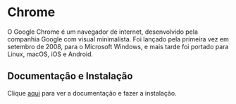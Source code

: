 # Chrome

O Google Chrome é um navegador de internet, desenvolvido pela companhia Google com visual minimalista. Foi lançado pela primeira vez em setembro de 2008, para o Microsoft Windows, e mais tarde foi portado para Linux, macOS, iOS e Android.

## Documentação e Instalação

Clique [aqui](https://www.google.com/chrome) para ver a documentação e fazer a instalação.
